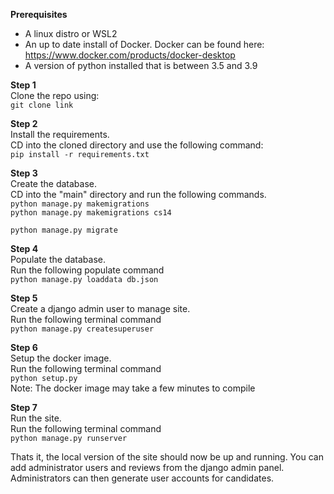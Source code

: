 **Prerequisites**
- A linux distro or WSL2
- An up to date install of Docker. Docker can be found here: https://www.docker.com/products/docker-desktop
- A version of python installed that is between 3.5 and 3.9

**Step 1** <br>
Clone the repo using: <br>
``
git clone link
``

**Step 2** <br>
Install the requirements. <br>
CD into the cloned directory and use the following command: <br>
``
pip install -r requirements.txt
``

**Step 3** <br>
Create the database. <br>
CD into the "main" directory and run the following commands.<br>
``
python manage.py makemigrations `` <br>
``
python manage.py makemigrations cs14 `` <br>

``
python manage.py migrate
``

**Step 4** <br>
Populate the database. <br>
Run the following populate command <br>
``
python manage.py loaddata db.json
``

**Step 5** <br>
Create a django admin user to manage site. <br>
Run the following terminal command <br>
``
python manage.py createsuperuser
``

**Step 6**<br>
Setup the docker image.<br>
Run the following terminal command <br>
``
python setup.py
``<br>
Note: The docker image may take a few minutes to compile

**Step 7** <br>
Run the site. <br>
Run the following terminal command <br>
``
python manage.py runserver
``

Thats it, the local version of the site should now be up and running. You can add administrator users and reviews from the django admin panel. Administrators can then generate user accounts for candidates.

